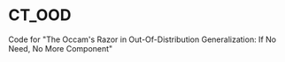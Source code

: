 # CT_OOD
Code for "The Occam's Razor in Out-Of-Distribution Generalization: If No Need, No More Component"
